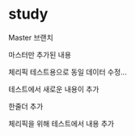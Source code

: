 # study

Master 브랜치

마스터만 추가된 내용

체리픽 테스트용으로 동일 데이터 수정...

테스트에서 새로운 내용이 추가

한줄더 추가

체리픽을 위해 테스트에서 내용 추가